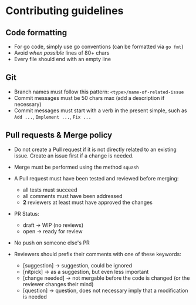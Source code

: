 # Contributing guidelines

## Code formatting

- For go code, simply use go conventions (can be formatted via `go fmt`)
- Avoid _when possible_ lines of 80+ chars
- Every file should end with an empty line

## Git

- Branch names must follow this pattern: `<type>/name-of-related-issue`
- Commit messages must be 50 chars max (add a description if necessary)
- Commit messages must start with a verb in the present simple, such as `Add ...`, `Implement ...`, `Fix ...`

## Pull requests & Merge policy

- Do not create a Pull request if it is not directly related to an existing issue. Create an issue first if a change is needed.
- Merge must be performed using the method `squash`
- A Pull request must have been tested and reviewed before merging:
  - all tests must succeed
  - all comments must have been addressed
  - **2** reviewers at least must have approved the changes

- PR Status: 
  - draft   -> WIP (no reviews)
  - open    -> ready for review

- No push on someone else's PR

- Reviewers should prefix their comments with one of these keywords:
  - [suggestion]      -> suggestion, could be ignored
  - [nitpick]         -> as a suggestion, but even less important
  - [change needed]   -> not mergable before the code is changed (or the reviewer changes their mind)
  - [question]        -> question, does not necessary imply that a modification is needed


  